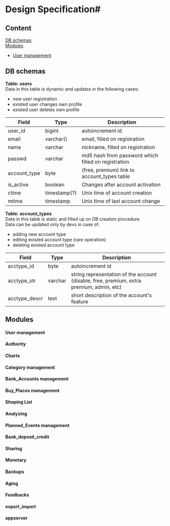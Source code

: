 # Design Specification#
## Content
[DB schemas](#db-schemas)  
[Modules](#modules)  
 * [User management](#user-management)
	

## DB schemas ##

**Table: users**  
Data in this table is dynamic and updates in the following cases:
 * new user registration
 * existed user changes own profile
 * existed user deletes own profile
 
Field | Type | Description
--- | --- | ---
user_id | bigint | autoincrement id
email | varchar() | email, filled on registration
name | varchar | nickname, filled on registration
passwd | varchar | md5 hash from password which filled on registration
account_type | byte | (free, premium) link to account_types table
is_active | boolean | Changes after account activation
ctime | timestamp(?) | Unix time of account creation
mtime | timestamp |  Unix time of last account change


**Table: account_types**  
Data in this table is static and filled up on DB creation procedure.  
Data can be updated only by devs in case of:
 * adding new account type
 * editing existed account type (rare operation)
 * deleting existed account type
 
Field | Type | Description
--- | --- | ---
acctype_id | byte | autoincrement id
acctype_str | varchar | string representation of the account (disable, free, premium, extra premium, admin, etc)
acctype_descr | text | short description of the account's feature


## Modules ##

#### User management

#### Authority

#### Charts

#### Category management

#### Bank_Accounts management
#### Buy_Places management
#### Shoping List
#### Analyzing
#### Planned_Events management
#### Bank_deposit_credit
#### Sharing
#### Monetary
#### Backups
#### Aging
#### Feedbacks
#### export_import
#### appserver
